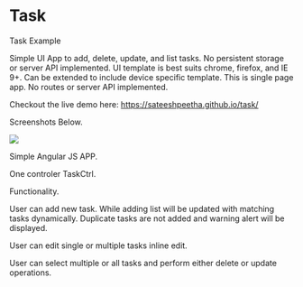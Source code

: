 # Task
Task Example

Simple UI App to add, delete, update, and list tasks. No persistent storage or server API implemented. UI template is best suits chrome, firefox, and IE 9+. Can be extended to include device specific template. This is single page app. No routes or server API implemented.


Checkout the live demo here:  https://sateeshpeetha.github.io/task/

Screenshots Below.



<img src="https://sateeshpeetha.github.io/task/ss1.tiff">
</img>


Simple Angular JS APP.

One controler TaskCtrl.

Functionality.

User can add new task. While adding list will be updated with matching tasks dynamically. Duplicate tasks are not added and warning alert will be displayed.

User can edit single or multiple tasks inline edit.

User can select multiple or all tasks and perform either delete or update operations.


